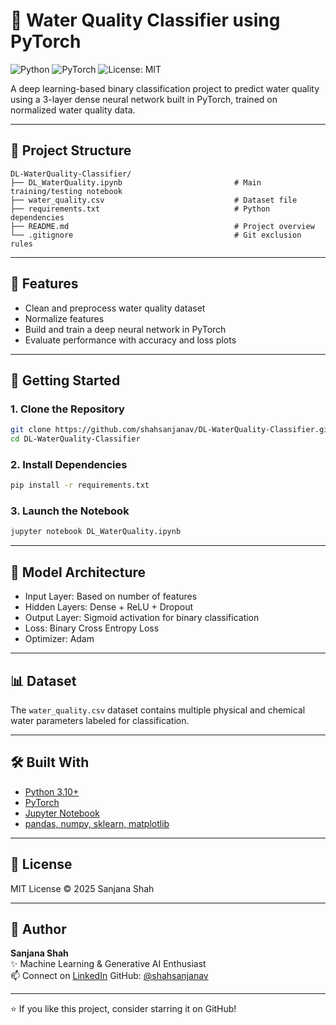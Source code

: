 # 🌊 Water Quality Classifier using PyTorch

![Python](https://img.shields.io/badge/Python-3.10-blue?logo=python)
![PyTorch](https://img.shields.io/badge/PyTorch-2.0+-red?logo=pytorch)
![License: MIT](https://img.shields.io/badge/License-MIT-yellow.svg)

A deep learning-based binary classification project to predict water quality using a 3-layer dense neural network built in PyTorch, trained on normalized water quality data.

---

## 📁 Project Structure

```
DL-WaterQuality-Classifier/
├── DL_WaterQuality.ipynb  						  # Main training/testing notebook
├── water_quality.csv                             # Dataset file
├── requirements.txt                              # Python dependencies
├── README.md                                     # Project overview
└── .gitignore                                    # Git exclusion rules
```

---

## 📌 Features
- Clean and preprocess water quality dataset
- Normalize features
- Build and train a deep neural network in PyTorch
- Evaluate performance with accuracy and loss plots

---

## 🚀 Getting Started

### 1. Clone the Repository
```bash
git clone https://github.com/shahsanjanav/DL-WaterQuality-Classifier.git
cd DL-WaterQuality-Classifier
```

### 2. Install Dependencies
```bash
pip install -r requirements.txt
```

### 3. Launch the Notebook
```bash
jupyter notebook DL_WaterQuality.ipynb
```

---

## 🧠 Model Architecture
- Input Layer: Based on number of features
- Hidden Layers: Dense + ReLU + Dropout
- Output Layer: Sigmoid activation for binary classification
- Loss: Binary Cross Entropy Loss
- Optimizer: Adam

---

## 📊 Dataset
The `water_quality.csv` dataset contains multiple physical and chemical water parameters labeled for classification.

---

## 🛠 Built With
- [Python 3.10+](https://www.python.org/)
- [PyTorch](https://pytorch.org/)
- [Jupyter Notebook](https://jupyter.org/)
- [pandas, numpy, sklearn, matplotlib](https://pypi.org/)

---

## 📄 License
MIT License © 2025 Sanjana Shah

---

## 👤 Author

**Sanjana Shah**  
✨ Machine Learning & Generative AI Enthusiast  
📫 Connect on [LinkedIn](https://www.linkedin.com/in/sanjanavshah)
GitHub: [@shahsanjanav](https://github.com/shahsanjanav)

---

⭐ If you like this project, consider starring it on GitHub!
